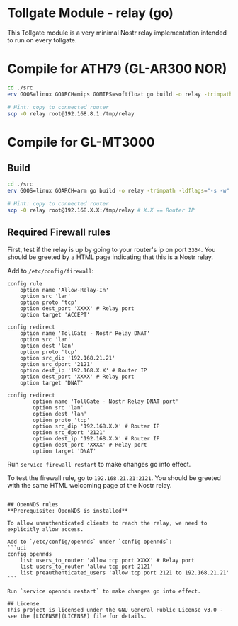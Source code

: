 # Tollgate Module - relay (go)

This Tollgate module is a very minimal Nostr relay implementation intended to run on every tollgate.

# Compile for ATH79 (GL-AR300 NOR)

```bash
cd ./src
env GOOS=linux GOARCH=mips GOMIPS=softfloat go build -o relay -trimpath -ldflags="-s -w"

# Hint: copy to connected router 
scp -O relay root@192.168.8.1:/tmp/relay
```

# Compile for GL-MT3000

## Build

```bash
cd ./src
env GOOS=linux GOARCH=arm go build -o relay -trimpath -ldflags="-s -w"

# Hint: copy to connected router 
scp -O relay root@192.168.X.X:/tmp/relay # X.X == Router IP
```

## Required Firewall rules

First, test if the relay is up by going to your router's ip on port `3334`. You should be greeted by a HTML page indicating that this is a Nostr relay.

Add to `/etc/config/firewall`:
```uci
config rule
	option name 'Allow-Relay-In'
	option src 'lan'
	option proto 'tcp'
	option dest_port 'XXXX' # Relay port
	option target 'ACCEPT'

config redirect
	option name 'TollGate - Nostr Relay DNAT'
	option src 'lan'
	option dest 'lan'
	option proto 'tcp'
	option src_dip '192.168.21.21'
	option src_dport '2121'
	option dest_ip '192.168.X.X' # Router IP
	option dest_port 'XXXX' # Relay port
	option target 'DNAT'

config redirect
        option name 'TollGate - Nostr Relay DNAT port'
        option src 'lan'
        option dest 'lan'
        option proto 'tcp'
        option src_dip '192.168.X.X' # Router IP
        option src_dport '2121'
        option dest_ip '192.168.X.X' # Router IP
        option dest_port 'XXXX' # Relay port
        option target 'DNAT'
```

Run `service firewall restart` to make changes go into effect.

To test the firewall rule, go to `192.168.21.21:2121`. You should be greeted with the same HTML welcoming page of the Nostr relay.
````

## OpenNDS rules
**Prerequisite: OpenNDS is installed**

To allow unauthenticated clients to reach the relay, we need to explicitly allow access.

Add to `/etc/config/opennds` under `config opennds`:
```uci
config opennds
    list users_to_router 'allow tcp port XXXX' # Relay port
    list users_to_router 'allow tcp port 2121'
    list preauthenticated_users 'allow tcp port 2121 to 192.168.21.21'
```

Run `service opennds restart` to make changes go into effect.

## License
This project is licensed under the GNU General Public License v3.0 - see the [LICENSE](LICENSE) file for details.
